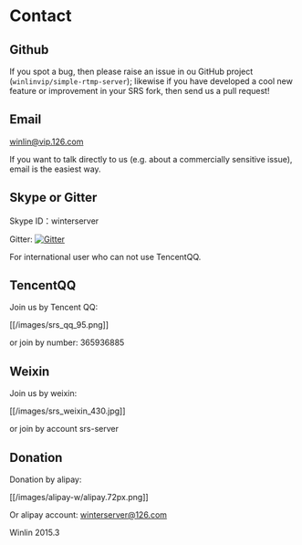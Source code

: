 # Contact

## Github

[SRS Issues]:[issues]

If you spot a bug, then please raise an issue in ou GitHub project (`winlinvip/simple-rtmp-server`); likewise if you have developed a cool new feature or improvement in your SRS fork, then send us a pull request!

## Email

[winlin@vip.126.com][email]

If you want to talk directly to us (e.g. about a commercially sensitive issue), email is the easiest way.

## Skype or Gitter

Skype ID：winterserver

Gitter: [![Gitter](https://badges.gitter.im/Join%20Chat.svg)](https://gitter.im/ossrs/go-oryx?utm_source=badge&utm_medium=badge&utm_campaign=pr-badge)

For international user who can not use TencentQQ.

## TencentQQ

Join us by Tencent QQ:

[[/images/srs_qq_95.png]]

or join by number: 365936885

## Weixin

Join us by weixin:

[[/images/srs_weixin_430.jpg]]

or join by account srs-server

## Donation

Donation by alipay:

[[/images/alipay-w/alipay.72px.png]]

Or alipay account: winterserver@126.com

Winlin 2015.3

[email]: mailto:winlin@vip.126.com
[issues]: https://github.com/simple-rtmp-server/srs/issues/new
